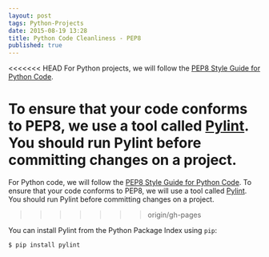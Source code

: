 ```yaml
---
layout: post
tags: Python-Projects
date: 2015-08-19 13:28
title: Python Code Cleanliness - PEP8
published: true
---
```


<<<<<<< HEAD
For Python projects, we will follow the [PEP8 Style Guide for Python Code](https://www.python.org/dev/peps/pep-0008/).

To ensure that your code conforms to PEP8, we use a tool called [Pylint](http://www.pylint.org/). **You should run Pylint before committing changes on a project**.
=======
For Python code, we will follow the [PEP8 Style Guide for Python Code](https://www.python.org/dev/peps/pep-0008/). To ensure that your code conforms to PEP8, we will use a tool called [Pylint](http://www.pylint.org/). You should run Pylint before committing changes on a project.
>>>>>>> origin/gh-pages

You can install Pylint from the Python Package Index using ``pip``:

```bash
$ pip install pylint
```
